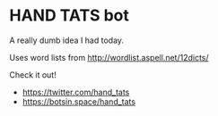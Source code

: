 # HAND TATS bot

A really dumb idea I had today.

Uses word lists from http://wordlist.aspell.net/12dicts/

Check it out!

* https://twitter.com/hand_tats
* https://botsin.space/hand_tats
